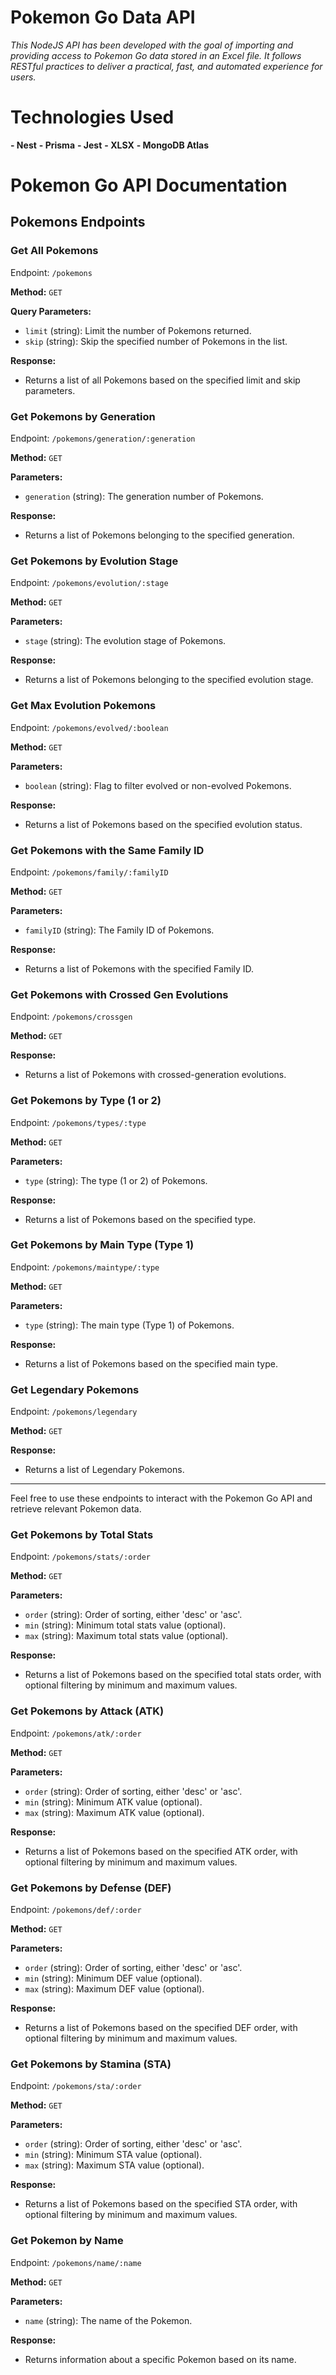 # Pokemon Go Data API

_This NodeJS API has been developed with the goal of importing and providing access to Pokemon Go data stored in an Excel file. It follows RESTful practices to deliver a practical, fast, and automated experience for users._

# Technologies Used

**- Nest**
**- Prisma**
**- Jest**
**- XLSX**
**- MongoDB Atlas**

# Pokemon Go API Documentation

## Pokemons Endpoints

### Get All Pokemons

Endpoint: `/pokemons`

**Method:** `GET`

**Query Parameters:**

- `limit` (string): Limit the number of Pokemons returned.
- `skip` (string): Skip the specified number of Pokemons in the list.

**Response:**

- Returns a list of all Pokemons based on the specified limit and skip parameters.

### Get Pokemons by Generation

Endpoint: `/pokemons/generation/:generation`

**Method:** `GET`

**Parameters:**

- `generation` (string): The generation number of Pokemons.

**Response:**

- Returns a list of Pokemons belonging to the specified generation.

### Get Pokemons by Evolution Stage

Endpoint: `/pokemons/evolution/:stage`

**Method:** `GET`

**Parameters:**

- `stage` (string): The evolution stage of Pokemons.

**Response:**

- Returns a list of Pokemons belonging to the specified evolution stage.

### Get Max Evolution Pokemons

Endpoint: `/pokemons/evolved/:boolean`

**Method:** `GET`

**Parameters:**

- `boolean` (string): Flag to filter evolved or non-evolved Pokemons.

**Response:**

- Returns a list of Pokemons based on the specified evolution status.

### Get Pokemons with the Same Family ID

Endpoint: `/pokemons/family/:familyID`

**Method:** `GET`

**Parameters:**

- `familyID` (string): The Family ID of Pokemons.

**Response:**

- Returns a list of Pokemons with the specified Family ID.

### Get Pokemons with Crossed Gen Evolutions

Endpoint: `/pokemons/crossgen`

**Method:** `GET`

**Response:**

- Returns a list of Pokemons with crossed-generation evolutions.

### Get Pokemons by Type (1 or 2)

Endpoint: `/pokemons/types/:type`

**Method:** `GET`

**Parameters:**

- `type` (string): The type (1 or 2) of Pokemons.

**Response:**

- Returns a list of Pokemons based on the specified type.

### Get Pokemons by Main Type (Type 1)

Endpoint: `/pokemons/maintype/:type`

**Method:** `GET`

**Parameters:**

- `type` (string): The main type (Type 1) of Pokemons.

**Response:**

- Returns a list of Pokemons based on the specified main type.

### Get Legendary Pokemons

Endpoint: `/pokemons/legendary`

**Method:** `GET`

**Response:**

- Returns a list of Legendary Pokemons.

---

Feel free to use these endpoints to interact with the Pokemon Go API and retrieve relevant Pokemon data.

### Get Pokemons by Total Stats

Endpoint: `/pokemons/stats/:order`

**Method:** `GET`

**Parameters:**

- `order` (string): Order of sorting, either 'desc' or 'asc'.
- `min` (string): Minimum total stats value (optional).
- `max` (string): Maximum total stats value (optional).

**Response:**

- Returns a list of Pokemons based on the specified total stats order, with optional filtering by minimum and maximum values.

### Get Pokemons by Attack (ATK)

Endpoint: `/pokemons/atk/:order`

**Method:** `GET`

**Parameters:**

- `order` (string): Order of sorting, either 'desc' or 'asc'.
- `min` (string): Minimum ATK value (optional).
- `max` (string): Maximum ATK value (optional).

**Response:**

- Returns a list of Pokemons based on the specified ATK order, with optional filtering by minimum and maximum values.

### Get Pokemons by Defense (DEF)

Endpoint: `/pokemons/def/:order`

**Method:** `GET`

**Parameters:**

- `order` (string): Order of sorting, either 'desc' or 'asc'.
- `min` (string): Minimum DEF value (optional).
- `max` (string): Maximum DEF value (optional).

**Response:**

- Returns a list of Pokemons based on the specified DEF order, with optional filtering by minimum and maximum values.

### Get Pokemons by Stamina (STA)

Endpoint: `/pokemons/sta/:order`

**Method:** `GET`

**Parameters:**

- `order` (string): Order of sorting, either 'desc' or 'asc'.
- `min` (string): Minimum STA value (optional).
- `max` (string): Maximum STA value (optional).

**Response:**

- Returns a list of Pokemons based on the specified STA order, with optional filtering by minimum and maximum values.

### Get Pokemon by Name

Endpoint: `/pokemons/name/:name`

**Method:** `GET`

**Parameters:**

- `name` (string): The name of the Pokemon.

**Response:**

- Returns information about a specific Pokemon based on its name.
